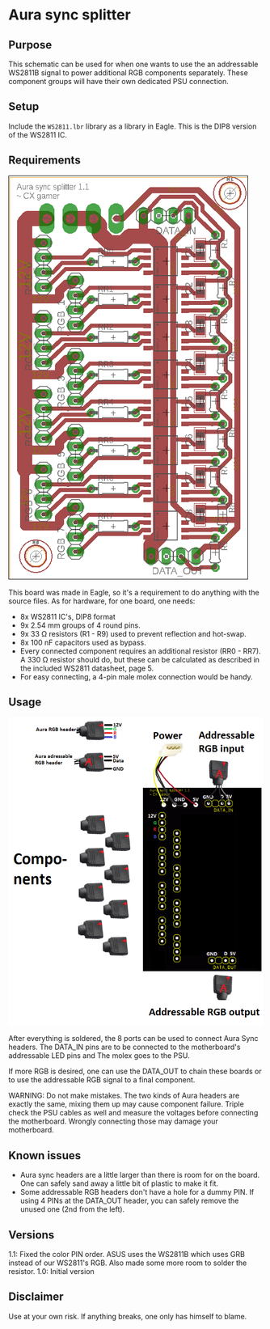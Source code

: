 ﻿Aura sync splitter
===

Purpose
---
This schematic can be used for when one wants to use the an addressable WS2811B signal to power additional RGB components separately. These component groups will have their own dedicated PSU connection.

Setup
---
Include the `WS2811.lbr` library as a library in Eagle. This is the DIP8 version of the WS2811 IC.

Requirements
---
![Board](images/Board.png)

This board was made in Eagle, so it's a requirement to do anything with the source files. As for hardware, for one board, one needs:
* 8x WS2811 IC's, DIP8 format
* 9x 2.54 mm groups of 4 round pins.
* 9x 33 Ω resistors (R1 - R9) used to prevent reflection and hot-swap.
* 8x 100 nF capacitors used as bypass.
* Every connected component requires an additional resistor (RR0 - RR7). A 330 Ω  resistor should do, but these can be calculated as described in the included WS2811 datasheet, page 5.
* For easy connecting, a 4-pin male molex connection would be handy.

Usage
---
![Connecting](images/Connecting.png)

After everything is soldered, the 8 ports can be used to connect Aura Sync headers. The DATA_IN pins are to be connected to the motherboard's addressable LED pins and The molex goes to the PSU.

If more RGB is desired, one can use the DATA_OUT to chain these boards or to use the addressable RGB signal to a final component.

WARNING: Do not make mistakes. The two kinds of Aura headers are exactly the same, mixing them up may cause component failure. Triple check the PSU cables as well and measure the voltages before connecting the motherboard. Wrongly connecting those may damage your motherboard.

Known issues
---
* Aura sync headers are a little larger than there is room for on the board. One can safely sand away a little bit of plastic to make it fit.
* Some addressable RGB headers don't have a hole for a dummy PIN. If using 4 PINs at the DATA_OUT header, you can safely remove the unused one (2nd from the left).

Versions
---
1.1: Fixed the color PIN order. ASUS uses the WS2811B which uses GRB instead of our WS2811's RGB. Also made some more room to solder the resistor.
1.0: Initial version

Disclaimer
---
Use at your own risk. If anything breaks, one only has himself to blame.
